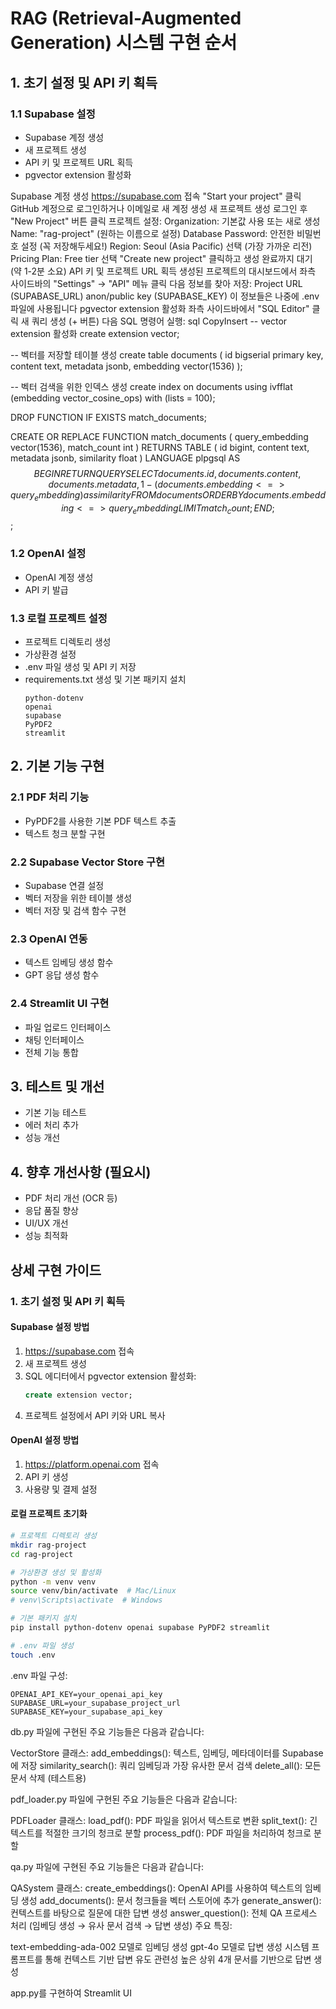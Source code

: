 # RAG (Retrieval-Augmented Generation) 시스템 구현 순서

## 1. 초기 설정 및 API 키 획득
### 1.1 Supabase 설정
- Supabase 계정 생성
- 새 프로젝트 생성
- API 키 및 프로젝트 URL 획득
- pgvector extension 활성화


Supabase 계정 생성
https://supabase.com 접속
"Start your project" 클릭
GitHub 계정으로 로그인하거나 이메일로 새 계정 생성
새 프로젝트 생성
로그인 후 "New Project" 버튼 클릭
프로젝트 설정:
Organization: 기본값 사용 또는 새로 생성
Name: "rag-project" (원하는 이름으로 설정)
Database Password: 안전한 비밀번호 설정 (꼭 저장해두세요!)
Region: Seoul (Asia Pacific) 선택 (가장 가까운 리전)
Pricing Plan: Free tier 선택
"Create new project" 클릭하고 생성 완료까지 대기 (약 1-2분 소요)
API 키 및 프로젝트 URL 획득
생성된 프로젝트의 대시보드에서 좌측 사이드바의 "Settings" → "API" 메뉴 클릭
다음 정보를 찾아 저장:
Project URL (SUPABASE_URL)
anon/public key (SUPABASE_KEY)
이 정보들은 나중에 .env 파일에 사용됩니다
pgvector extension 활성화
좌측 사이드바에서 "SQL Editor" 클릭
새 쿼리 생성 (+ 버튼)
다음 SQL 명령어 실행:
sql
CopyInsert
-- vector extension 활성화
create extension vector;

-- 벡터를 저장할 테이블 생성
create table documents (
  id bigserial primary key,
  content text,
  metadata jsonb,
  embedding vector(1536)
);

-- 벡터 검색을 위한 인덱스 생성
create index on documents 
using ivfflat (embedding vector_cosine_ops)
with (lists = 100);



DROP FUNCTION IF EXISTS match_documents;

CREATE OR REPLACE FUNCTION match_documents (
    query_embedding vector(1536),
    match_count int
)
RETURNS TABLE (
    id bigint,
    content text,
    metadata jsonb,
    similarity float
)
LANGUAGE plpgsql
AS $$
BEGIN
    RETURN QUERY
    SELECT
        documents.id,
        documents.content,
        documents.metadata,
        1 - (documents.embedding <=> query_embedding) as similarity
    FROM documents
    ORDER BY documents.embedding <=> query_embedding
    LIMIT match_count;
END;
$$;



### 1.2 OpenAI 설정
- OpenAI 계정 생성
- API 키 발급

### 1.3 로컬 프로젝트 설정
- 프로젝트 디렉토리 생성
- 가상환경 설정
- .env 파일 생성 및 API 키 저장
- requirements.txt 생성 및 기본 패키지 설치
  ```
  python-dotenv
  openai
  supabase
  PyPDF2
  streamlit
  ```

## 2. 기본 기능 구현
### 2.1 PDF 처리 기능
- PyPDF2를 사용한 기본 PDF 텍스트 추출
- 텍스트 청크 분할 구현

### 2.2 Supabase Vector Store 구현
- Supabase 연결 설정
- 벡터 저장을 위한 테이블 생성
- 벡터 저장 및 검색 함수 구현

### 2.3 OpenAI 연동
- 텍스트 임베딩 생성 함수
- GPT 응답 생성 함수

### 2.4 Streamlit UI 구현
- 파일 업로드 인터페이스
- 채팅 인터페이스
- 전체 기능 통합

## 3. 테스트 및 개선
- 기본 기능 테스트
- 에러 처리 추가
- 성능 개선

## 4. 향후 개선사항 (필요시)
- PDF 처리 개선 (OCR 등)
- 응답 품질 향상
- UI/UX 개선
- 성능 최적화

## 상세 구현 가이드

### 1. 초기 설정 및 API 키 획득

#### Supabase 설정 방법
1. https://supabase.com 접속
2. 새 프로젝트 생성
3. SQL 에디터에서 pgvector extension 활성화:
   ```sql
   create extension vector;
   ```
4. 프로젝트 설정에서 API 키와 URL 복사

#### OpenAI 설정 방법
1. https://platform.openai.com 접속
2. API 키 생성
3. 사용량 및 결제 설정

#### 로컬 프로젝트 초기화
```bash
# 프로젝트 디렉토리 생성
mkdir rag-project
cd rag-project

# 가상환경 생성 및 활성화
python -m venv venv
source venv/bin/activate  # Mac/Linux
# venv\Scripts\activate  # Windows

# 기본 패키지 설치
pip install python-dotenv openai supabase PyPDF2 streamlit

# .env 파일 생성
touch .env
```

.env 파일 구성:
```
OPENAI_API_KEY=your_openai_api_key
SUPABASE_URL=your_supabase_project_url
SUPABASE_KEY=your_supabase_api_key
```


db.py 파일에 구현된 주요 기능들은 다음과 같습니다:

VectorStore 클래스:
add_embeddings(): 텍스트, 임베딩, 메타데이터를 Supabase에 저장
similarity_search(): 쿼리 임베딩과 가장 유사한 문서 검색
delete_all(): 모든 문서 삭제 (테스트용)


pdf_loader.py 파일에 구현된 주요 기능들은 다음과 같습니다:

PDFLoader 클래스:
load_pdf(): PDF 파일을 읽어서 텍스트로 변환
split_text(): 긴 텍스트를 적절한 크기의 청크로 분할
process_pdf(): PDF 파일을 처리하여 청크로 분할



qa.py 파일에 구현된 주요 기능들은 다음과 같습니다:

QASystem 클래스:
create_embeddings(): OpenAI API를 사용하여 텍스트의 임베딩 생성
add_documents(): 문서 청크들을 벡터 스토어에 추가
generate_answer(): 컨텍스트를 바탕으로 질문에 대한 답변 생성
answer_question(): 전체 QA 프로세스 처리 (임베딩 생성 → 유사 문서 검색 → 답변 생성)
주요 특징:

text-embedding-ada-002 모델로 임베딩 생성
gpt-4o 모델로 답변 생성
시스템 프롬프트를 통해 컨텍스트 기반 답변 유도
관련성 높은 상위 4개 문서를 기반으로 답변 생성



app.py를 구현하여 Streamlit UI